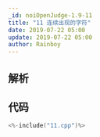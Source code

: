 ```yaml
---
_id: noiOpenJudge-1.9-11
title: "11 连续出现的字符"
date: 2019-07-22 05:00
update: 2019-07-22 05:00
author: Rainboy
---
```


## 解析

## 代码

```c
<%-include("11.cpp")%>
```

